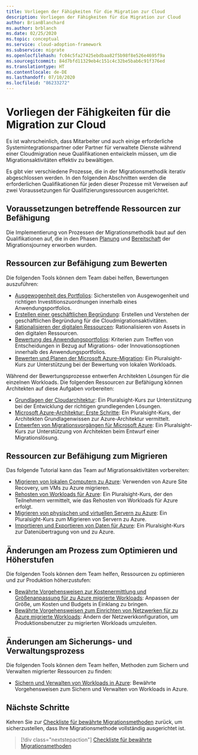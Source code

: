 ```yaml
---
title: Vorliegen der Fähigkeiten für die Migration zur Cloud
description: Vorliegen der Fähigkeiten für die Migration zur Cloud
author: BrianBlanchard
ms.author: brblanch
ms.date: 02/25/2020
ms.topic: conceptual
ms.service: cloud-adoption-framework
ms.subservice: migrate
ms.openlocfilehash: fc04c5fa27425ebdbaa82f5b98f8e526e4695f9a
ms.sourcegitcommit: 84d7bfd11329eb4c151c4c32be5bab6c91f376ed
ms.translationtype: HT
ms.contentlocale: de-DE
ms.lasthandoff: 07/10/2020
ms.locfileid: "86233272"
---
```

<!-- cSpell:ignore Getting Started -->

# <a name="skills-readiness-for-cloud-migration"></a>Vorliegen der Fähigkeiten für die Migration zur Cloud

Es ist wahrscheinlich, dass Mitarbeiter und auch einige erforderliche Systemintegrationspartner oder Partner für verwaltete Dienste während einer Cloudmigration neue Qualifikationen entwickeln müssen, um die Migrationsaktivitäten effektiv zu bewältigen.

Es gibt vier verschiedene Prozesse, die in der Migrationsmethodik iterativ abgeschlossen werden. In den folgenden Abschnitten werden die erforderlichen Qualifikationen für jeden dieser Prozesse mit Verweisen auf zwei Voraussetzungen für Qualifizierungsressourcen ausgerichtet.

## <a name="prerequisites-skilling-resources"></a>Voraussetzungen betreffende Ressourcen zur Befähigung

Die Implementierung von Prozessen der Migrationsmethodik baut auf den Qualifikationen auf, die in den Phasen [Planung](../strategy/suggested-skills.md) und [Bereitschaft](../organize/suggested-skills.md) der Migrationsjourney erworben wurden.

## <a name="assess-skilling-resources"></a>Ressourcen zur Befähigung zum Bewerten

Die folgenden Tools können dem Team dabei helfen, Bewertungen auszuführen:

- [Ausgewogenheit des Portfolios](../strategy/balance-the-portfolio.md): Sicherstellen von Ausgewogenheit und richtigen Investitionszuordnungen innerhalb eines Anwendungsportfolios.
- [Erstellen einer geschäftlichen Begründung](../strategy/cloud-migration-business-case.md): Erstellen und Verstehen der geschäftlichen Begründung für die Cloudmigrationsaktivitäten.
- [Rationalisieren der digitalen Ressourcen](../digital-estate/rationalize.md): Rationalisieren von Assets in den digitalen Ressourcen.
- [Bewertung des Anwendungsportfolios](https://docs.microsoft.com/learn/modules/app-and-infra-migration-and-modernization): Kriterien zum Treffen von Entscheidungen in Bezug auf Migrations- oder Innovationsoptionen innerhalb des Anwendungsportfolios.
- [Bewerten und Planen der Microsoft Azure-Migration](https://www.pluralsight.com/courses/microsoft-azure-migration-assessing-planning): Ein Pluralsight-Kurs zur Unterstützung bei der Bewertung von lokalen Workloads.

Während der Bewertungsprozesse entwerfen Architekten Lösungen für die einzelnen Workloads. Die folgenden Ressourcen zur Befähigung können Architekten auf diese Aufgaben vorbereiten:

- [Grundlagen der Cloudarchitektur](https://www.pluralsight.com/courses/cloud-architecture-foundations): Ein Pluralsight-Kurs zur Unterstützung bei der Entwicklung der richtigen grundlegenden Lösungen.
- [Microsoft Azure-Architektur: Erste Schritte](https://www.pluralsight.com/courses/azure-architecture-getting-started): Ein Pluralsight-Kurs, der Architekten Grundlagenwissen zur Azure-Architektur vermittelt.
- [Entwerfen von Migrationsvorgängen für Microsoft Azure](https://www.pluralsight.com/courses/microsoft-azure-migrations-designing): Ein Pluralsight-Kurs zur Unterstützung von Architekten beim Entwurf einer Migrationslösung.

## <a name="migrate-skilling-resources"></a>Ressourcen zur Befähigung zum Migrieren

Das folgende Tutorial kann das Team auf Migrationsaktivitäten vorbereiten:

- [Migrieren von lokalen Computern zu Azure](https://docs.microsoft.com/azure/site-recovery/migrate-tutorial-on-premises-azure): Verwenden von Azure Site Recovery, um VMs zu Azure migrieren.
- [Rehosten von Workloads für Azure](https://www.pluralsight.com/courses/microsoft-azure-workloads-rehosting): Ein Pluralsight-Kurs, der den Teilnehmern vermittelt, wie das Rehosten von Workloads für Azure erfolgt.
- [Migrieren von physischen und virtuellen Servern zu Azure](https://www.pluralsight.com/courses/microsoft-azure-migrating-physical-virtual-servers): Ein Pluralsight-Kurs zum Migrieren von Servern zu Azure.
- [Importieren und Exportieren von Daten für Azure](https://www.pluralsight.com/courses/microsoft-azure-import-export-data): Ein Pluralsight-Kurs zur Datenübertragung von und zu Azure.

## <a name="optimize-and-promote-process-changes"></a>Änderungen am Prozess zum Optimieren und Höherstufen

Die folgenden Tools können dem Team helfen, Ressourcen zu optimieren und zur Produktion höherzustufen:

- [Bewährte Vorgehensweisen zur Kostenermittlung und Größenanpassung für zu Azure migrierte Workloads](./azure-best-practices/migrate-best-practices-costs.md): Anpassen der Größe, um Kosten und Budgets in Einklang zu bringen.
- [Bewährte Vorgehensweisen zum Einrichten von Netzwerken für zu Azure migrierte Workloads](./azure-best-practices/migrate-best-practices-networking.md): Ändern der Netzwerkkonfiguration, um Produktionsbenutzer zu migrierten Workloads umzuleiten.

## <a name="secure-and-manage-process-changes"></a>Änderungen am Sicherungs- und Verwaltungsprozess

Die folgenden Tools können dem Team helfen, Methoden zum Sichern und Verwalten migrierter Ressourcen zu finden:

- [Sichern und Verwalten von Workloads in Azure](./azure-best-practices/migrate-best-practices-security-management.md): Bewährte Vorgehensweisen zum Sichern und Verwalten von Workloads in Azure.

## <a name="next-steps"></a>Nächste Schritte

Kehren Sie zur [Checkliste für bewährte Migrationsmethoden](./azure-best-practices/index.md) zurück, um sicherzustellen, dass Ihre Migrationsmethode vollständig ausgerichtet ist.

> [!div class="nextstepaction"]
> [Checkliste für bewährte Migrationsmethoden](./index.md)
